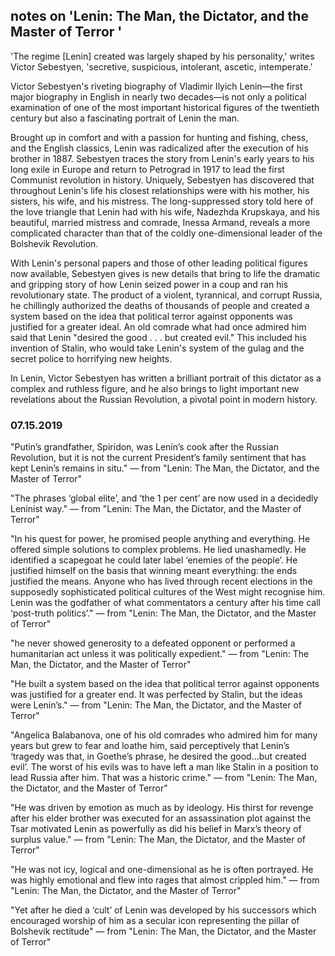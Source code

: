 ## notes on 'Lenin: The Man, the Dictator, and the Master of Terror '

'The regime [Lenin] created was largely shaped by his personality,' writes Victor Sebestyen, 'secretive, suspicious, intolerant, ascetic, intemperate.'

Victor Sebestyen's riveting biography of Vladimir Ilyich Lenin—the first major biography in English in nearly two decades—is not only a political examination of one of the most important historical figures of the twentieth century but also a fascinating portrait of Lenin the man.

Brought up in comfort and with a passion for hunting and fishing, chess, and the English classics, Lenin was radicalized after the execution of his brother in 1887. Sebestyen traces the story from Lenin's early years to his long exile in Europe and return to Petrograd in 1917 to lead the first Communist revolution in history. Uniquely, Sebestyen has discovered that throughout Lenin's life his closest relationships were with his mother, his sisters, his wife, and his mistress. The long-suppressed story told here of the love triangle that Lenin had with his wife, Nadezhda Krupskaya, and his beautiful, married mistress and comrade, Inessa Armand, reveals a more complicated character than that of the coldly one-dimensional leader of the Bolshevik Revolution.

With Lenin's personal papers and those of other leading political figures now available, Sebestyen gives is new details that bring to life the dramatic and gripping story of how Lenin seized power in a coup and ran his revolutionary state. The product of a violent, tyrannical, and corrupt Russia, he chillingly authorized the deaths of thousands of people and created a system based on the idea that political terror against opponents was justified for a greater ideal. An old comrade what had once admired him said that Lenin "desired the good . . . but created evil." This included his invention of Stalin, who would take Lenin's system of the gulag and the secret police to horrifying new heights.

In Lenin, Victor Sebestyen has written a brilliant portrait of this dictator as a complex and ruthless figure, and he also brings to light important new revelations about the Russian Revolution, a pivotal point in modern history.

### 07.15.2019
"Putin’s grandfather, Spiridon, was Lenin’s cook after the Russian Revolution, but it is not the current President’s family sentiment that has kept Lenin’s remains in situ."
― from "Lenin: The Man, the Dictator, and the Master of Terror"

"The phrases ‘global elite’, and ‘the 1 per cent’ are now used in a decidedly Leninist way."
― from "Lenin: The Man, the Dictator, and the Master of Terror"

"In his quest for power, he promised people anything and everything. He offered simple solutions to complex problems. He lied unashamedly. He identified a scapegoat he could later label ‘enemies of the people’. He justified himself on the basis that winning meant everything: the ends justified the means. Anyone who has lived through recent elections in the supposedly sophisticated political cultures of the West might recognise him. Lenin was the godfather of what commentators a century after his time call ‘post-truth politics’."
― from "Lenin: The Man, the Dictator, and the Master of Terror"

"he never showed generosity to a defeated opponent or performed a humanitarian act unless it was politically expedient."
― from "Lenin: The Man, the Dictator, and the Master of Terror"

"He built a system based on the idea that political terror against opponents was justified for a greater end. It was perfected by Stalin, but the ideas were Lenin’s."
― from "Lenin: The Man, the Dictator, and the Master of Terror"

"Angelica Balabanova, one of his old comrades who admired him for many years but grew to fear and loathe him, said perceptively that Lenin’s ‘tragedy was that, in Goethe’s phrase, he desired the good…but created evil’. The worst of his evils was to have left a man like Stalin in a position to lead Russia after him. That was a historic crime."
― from "Lenin: The Man, the Dictator, and the Master of Terror"

"He was driven by emotion as much as by ideology. His thirst for revenge after his elder brother was executed for an assassination plot against the Tsar motivated Lenin as powerfully as did his belief in Marx’s theory of surplus value."
― from "Lenin: The Man, the Dictator, and the Master of Terror"

"He was not icy, logical and one-dimensional as he is often portrayed. He was highly emotional and flew into rages that almost crippled him."
― from "Lenin: The Man, the Dictator, and the Master of Terror"

"Yet after he died a ‘cult’ of Lenin was developed by his successors which encouraged worship of him as a secular icon representing the pillar of Bolshevik rectitude"
― from "Lenin: The Man, the Dictator, and the Master of Terror"
